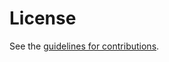 # License

See the
[guidelines for contributions](https://github.com/cgtf/draft-crypto-assets-security-considerations/blob/master/CONTRIBUTING.md).
